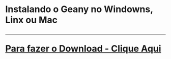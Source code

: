 <h1> Instalando o Geany no Windowns, Linx ou Mac <br>
  <hr>
<a href="https://www.geany.org/download/releases/" target="_blank"> Para fazer o Download - Clique Aqui</a>
